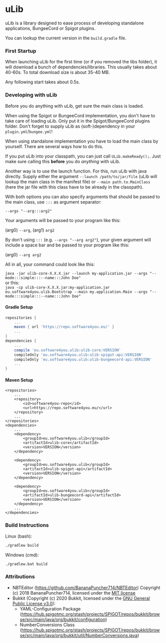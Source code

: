 # uLib
uLib is a library designed to ease process of developing standalone applications, BungeeCord or Spigot plugins.

You can lookup the current version in the `build.gradle` file.
### First Startup
When launching uLib for the first time (or if you removed the libs folder), it will download a bunch of dependencies/libraries.
This usually takes about 40-60s. To total download size is about 35-40 MB.

Any following start takes about 0.5s.
### Developing with uLib
Before you do anything with uLib, get sure the main class is loaded.

When using the Spigot or BungeeCord implementation, you don't have to take care of loading uLib.
Only put it in the Spigot/BungeeCord plugins folder.
Don't forget to supply uLib as (soft-)dependency in your `plugin.yml`/`bungee.yml`!

When using standalone implementation you have to load the main class by yourself.
There are several ways how to do this.

If you put uLib into your classpath, you can just call `ULib.makeReady();`.
Just make sure calling this **before** you do _anything_ with uLib.

Another way is to use the launch function. For this, run uLib with java directly.
Supply either the argument `--launch /path/to/jar/file` (uLib will lookup the main class in the manifest file) or `--main path.to.MainClass` (here the jar file with this class have to be already in the classpath).

With both options you can also specify arguments that should be passed to the main class, use `:::` as argument separator:

`--args "--arg:::arg2"`<br>

Your arguments will be passed to your program like this:

(arg0) `--arg`, (arg1) `arg2`

By don't using `:::` (e.g. `--args "--arg arg2"`), your given argument will include a space bar and be passed to your program like this:

(arg0) `--arg arg2`

All in all, your command could look like this:

`java -jar ulib-core-X.X.X.jar --launch my-application.jar --args "--mode:::simple:::--name:::John Doe"`<br>
or this:<br>
`java -cp ulib-core-X.X.X.jar:my-application.jar eu.software4you.ulib.Bootstrap --main my.application.Main --args "--mode:::simple:::--name:::John Doe"`
#### Gradle Setup
```groovy
repositories {
    ...
    maven { url 'https://repo.software4you.eu/' }
    ...
}
dependencies {
    ...
    compile 'eu.software4you.ulib:ulib-core:VERSION'
    compileOnly 'eu.software4you.ulib:ulib-spigot-api:VERSION'
    compileOnly 'eu.software4you.ulib:ulib-bungeecord-api:VERSION'
    ...
}
```
#### Maven Setup
```
<repositories>
    ...
    <repository>
        <id>software4you-repo</id>
        <url>https://repo.software4you.eu/</url>
    </repository>
    ...
</repositories>
<dependencies>
    ...
    <dependency>
        <groupId>eu.software4you.ulib</groupId>
        <artifactId>ulib-core</artifactId>
        <version>VERSION</version>
    </dependency>
    
    <dependency>
        <groupId>eu.software4you.ulib</groupId>
        <artifactId>ulib-spigot-api</artifactId>
        <version>VERSION</version>
    </dependency>
    
    <dependency>
        <groupId>eu.software4you.ulib</groupId>
        <artifactId>ulib-bungeecord-api</artifactId>
        <version>VERSION</version>
    </dependency>
    ...
</dependencies>
```
### Build Instructions
Linux (bash):
```bash
./gradlew build
```

Windows (cmd):
```cmd
./gradlew.bat build
```

### Attributions
 - NBTEditor (https://github.com/BananaPuncher714/NBTEditor) Copyright (c) 2018 BananaPuncher714, licensed under the <a href="https://raw.githubusercontent.com/BananaPuncher714/NBTEditor/master/LICENSE">MIT license</a>
 - Bukkit (Copyright (c) 2020 Bukkit, licensed under the <a href="https://hub.spigotmc.org/stash/projects/SPIGOT/repos/bukkit/raw/LICENCE.txt">GNU General Public License v3.0</a>):
    - YAML-Configuration Package (https://hub.spigotmc.org/stash/projects/SPIGOT/repos/bukkit/browse/src/main/java/org/bukkit/configuration)
    - NumberConversions Class (https://hub.spigotmc.org/stash/projects/SPIGOT/repos/bukkit/browse/src/main/java/org/bukkit/util/NumberConversions.java)